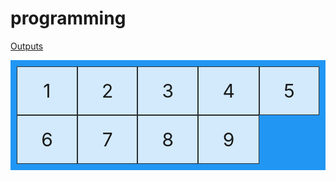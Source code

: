 # programming

<a href= "https://codepen.io/Dipen-Luitel/pen/">Outputs</a>

<div class="grid-container" style="display: grid; grid-template-columns: auto auto auto auto auto; background-color: #2196F3; padding: 10px;">
 <div class="grid-item" style="background-color: rgba(255, 255, 255, 0.8); border: 1px solid rgba(0, 0, 0, 0.8); padding: 20px; font-size: 30px; text-align: center;">1</div>
<div class="grid-item" style="background-color: rgba(255, 255, 255, 0.8); border: 1px solid rgba(0, 0, 0, 0.8); padding: 20px; font-size: 30px; text-align: center;">2</div>
<div class="grid-item" style="background-color: rgba(255, 255, 255, 0.8); border: 1px solid rgba(0, 0, 0, 0.8); padding: 20px; font-size: 30px; text-align: center;">3</div>
<div class="grid-item" style="background-color: rgba(255, 255, 255, 0.8); border: 1px solid rgba(0, 0, 0, 0.8); padding: 20px; font-size: 30px; text-align: center;">4</div>
<div class="grid-item" style="background-color: rgba(255, 255, 255, 0.8); border: 1px solid rgba(0, 0, 0, 0.8); padding: 20px; font-size: 30px; text-align: center;">5</div>
<div class="grid-item" style="background-color: rgba(255, 255, 255, 0.8); border: 1px solid rgba(0, 0, 0, 0.8); padding: 20px; font-size: 30px; text-align: center;">6</div>
<div class="grid-item" style="background-color: rgba(255, 255, 255, 0.8); border: 1px solid rgba(0, 0, 0, 0.8); padding: 20px; font-size: 30px; text-align: center;">7</div>
<div class="grid-item" style="background-color: rgba(255, 255, 255, 0.8); border: 1px solid rgba(0, 0, 0, 0.8); padding: 20px; font-size: 30px; text-align: center;">8</div>
<div class="grid-item" style="background-color: rgba(255, 255, 255, 0.8); border: 1px solid rgba(0, 0, 0, 0.8); padding: 20px; font-size: 30px; text-align: center;">9</div>
</div>



